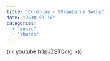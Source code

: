 ```yaml
---
title: "Coldplay - Strawberry Swing"
date: "2010-07-10"
categories:
  - "music"
  - "shares"
---
```


{{< youtube h3pJZSTQqIg >}}
